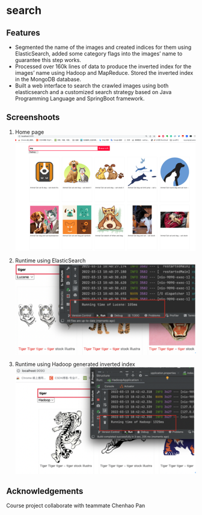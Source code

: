 # search

## Features
- Segmented the name of the images and created indices for them using ElasticSearch, added some category flags into the images’ name to guarantee this step works.
- Processed over 160k lines of data to produce the inverted index for the images’ name using Hadoop and MapReduce. Stored the inverted index in the MongoDB database.
- Built a web interface to search the crawled images using both elasticsearch and a customized search strategy based on Java Programming Language and SpringBoot framework.

## Screenshoots
1. Home page
![Image](https://github.com/zwang99/search/blob/main/images/home.png)


2. Runtime using ElasticSearch
![Image](https://github.com/zwang99/search/blob/main/images/elastic.png)

3. Runtime using Hadoop generated inverted index
![Image](https://github.com/zwang99/search/blob/main/images/hadoop.png)

## Acknowledgements
Course project collaborate with teammate Chenhao Pan
